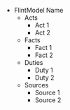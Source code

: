 - FlintModel Name
    - Acts
        - Act 1
        - Act 2
    - Facts
        - Fact 1
        - Fact 2
    - Duties
        - Duty 1
        - Duty 2
    - Sources
        - Source 1
        - Source 2
